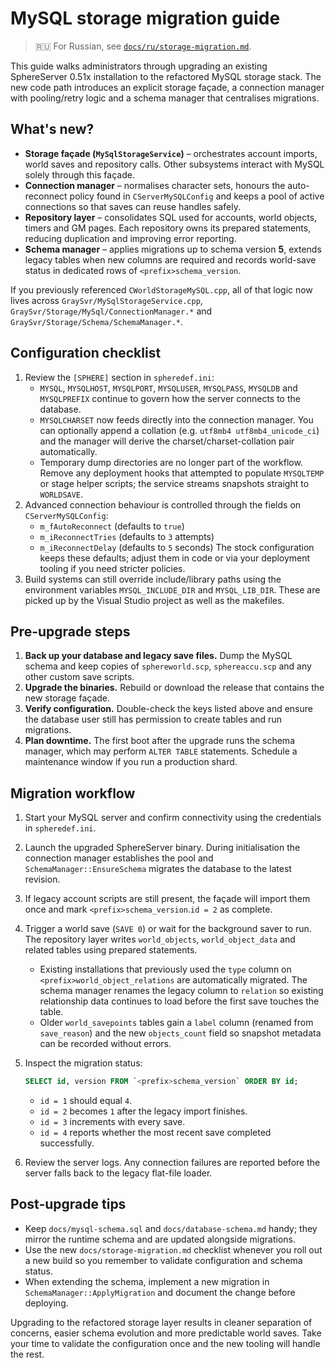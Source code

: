 # MySQL storage migration guide

> 🇷🇺 For Russian, see [`docs/ru/storage-migration.md`](docs/ru/storage-migration.md).


This guide walks administrators through upgrading an existing SphereServer 0.51x
installation to the refactored MySQL storage stack. The new code path introduces
an explicit storage façade, a connection manager with pooling/retry logic and a
schema manager that centralises migrations.

## What's new?

- **Storage façade (`MySqlStorageService`)** – orchestrates account imports,
  world saves and repository calls. Other subsystems interact with MySQL solely
  through this façade.
- **Connection manager** – normalises character sets, honours the
  auto-reconnect policy found in `CServerMySQLConfig` and keeps a pool of active
  connections so that saves can reuse handles safely.
- **Repository layer** – consolidates SQL used for accounts, world objects,
  timers and GM pages. Each repository owns its prepared statements, reducing
  duplication and improving error reporting.
- **Schema manager** – applies migrations up to schema version **5**, extends
  legacy tables when new columns are required and records world-save status in
  dedicated rows of `<prefix>schema_version`.

If you previously referenced `CWorldStorageMySQL.cpp`, all of that logic now
lives across `GraySvr/MySqlStorageService.cpp`,
`GraySvr/Storage/MySql/ConnectionManager.*` and
`GraySvr/Storage/Schema/SchemaManager.*`.

## Configuration checklist

1. Review the `[SPHERE]` section in `spheredef.ini`:
   - `MYSQL`, `MYSQLHOST`, `MYSQLPORT`, `MYSQLUSER`, `MYSQLPASS`, `MYSQLDB` and
     `MYSQLPREFIX` continue to govern how the server connects to the database.
   - `MYSQLCHARSET` now feeds directly into the connection manager. You can
     optionally append a collation (e.g. `utf8mb4 utf8mb4_unicode_ci`) and the
     manager will derive the charset/charset-collation pair automatically.
   - Temporary dump directories are no longer part of the workflow. Remove any
     deployment hooks that attempted to populate `MYSQLTEMP` or stage helper
     scripts; the service streams snapshots straight to `WORLDSAVE`.
2. Advanced connection behaviour is controlled through the fields on
   `CServerMySQLConfig`:
   - `m_fAutoReconnect` (defaults to `true`)
   - `m_iReconnectTries` (defaults to `3` attempts)
   - `m_iReconnectDelay` (defaults to `5` seconds)
   The stock configuration keeps these defaults; adjust them in code or via your
   deployment tooling if you need stricter policies.
3. Build systems can still override include/library paths using the environment
   variables `MYSQL_INCLUDE_DIR` and `MYSQL_LIB_DIR`. These are picked up by the
   Visual Studio project as well as the makefiles.

## Pre-upgrade steps

1. **Back up your database and legacy save files.** Dump the MySQL schema and
   keep copies of `sphereworld.scp`, `sphereaccu.scp` and any other custom save
   scripts.
2. **Upgrade the binaries.** Rebuild or download the release that contains the
   new storage façade.
3. **Verify configuration.** Double-check the keys listed above and ensure the
   database user still has permission to create tables and run migrations.
4. **Plan downtime.** The first boot after the upgrade runs the schema manager,
   which may perform `ALTER TABLE` statements. Schedule a maintenance window if
   you run a production shard.

## Migration workflow

1. Start your MySQL server and confirm connectivity using the credentials in
   `spheredef.ini`.
2. Launch the upgraded SphereServer binary. During initialisation the connection
   manager establishes the pool and `SchemaManager::EnsureSchema` migrates the
   database to the latest revision.
3. If legacy account scripts are still present, the façade will import them once
   and mark `<prefix>schema_version`.`id = 2` as complete.
4. Trigger a world save (`SAVE 0`) or wait for the background saver to run. The
   repository layer writes `world_objects`, `world_object_data` and related tables
   using prepared statements.
   - Existing installations that previously used the `type` column on
     `<prefix>world_object_relations` are automatically migrated. The schema
     manager renames the legacy column to `relation` so existing relationship
     data continues to load before the first save touches the table.
   - Older `world_savepoints` tables gain a `label` column (renamed from
     `save_reason`) and the new `objects_count` field so snapshot metadata can be
     recorded without errors.
5. Inspect the migration status:

   ```sql
   SELECT id, version FROM `<prefix>schema_version` ORDER BY id;
   ```

   - `id = 1` should equal `4`.
   - `id = 2` becomes `1` after the legacy import finishes.
   - `id = 3` increments with every save.
   - `id = 4` reports whether the most recent save completed successfully.

6. Review the server logs. Any connection failures are reported before the
   server falls back to the legacy flat-file loader.

## Post-upgrade tips

- Keep `docs/mysql-schema.sql` and `docs/database-schema.md` handy; they mirror
  the runtime schema and are updated alongside migrations.
- Use the new `docs/storage-migration.md` checklist whenever you roll out a new
  build so you remember to validate configuration and schema status.
- When extending the schema, implement a new migration in
  `SchemaManager::ApplyMigration` and document the change before deploying.

Upgrading to the refactored storage layer results in cleaner separation of
concerns, easier schema evolution and more predictable world saves. Take your
time to validate the configuration once and the new tooling will handle the rest.
